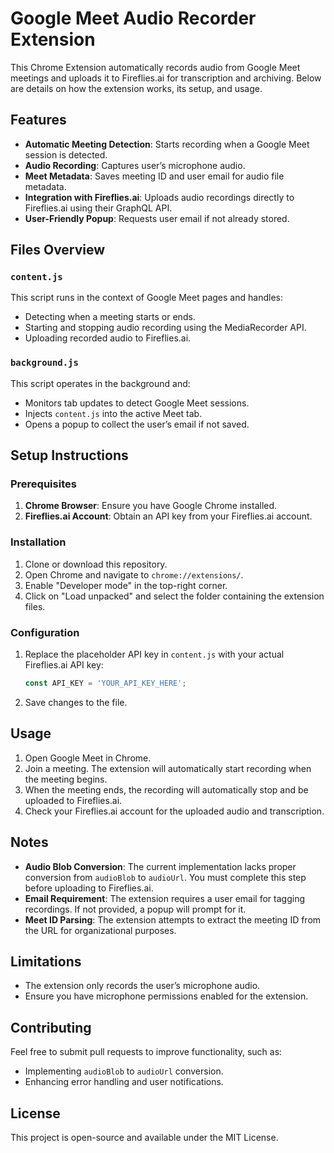 # Google Meet Audio Recorder Extension

This Chrome Extension automatically records audio from Google Meet meetings and uploads it to Fireflies.ai for transcription and archiving. Below are details on how the extension works, its setup, and usage.

## Features
- **Automatic Meeting Detection**: Starts recording when a Google Meet session is detected.
- **Audio Recording**: Captures user’s microphone audio.
- **Meet Metadata**: Saves meeting ID and user email for audio file metadata.
- **Integration with Fireflies.ai**: Uploads audio recordings directly to Fireflies.ai using their GraphQL API.
- **User-Friendly Popup**: Requests user email if not already stored.

## Files Overview

### `content.js`
This script runs in the context of Google Meet pages and handles:
- Detecting when a meeting starts or ends.
- Starting and stopping audio recording using the MediaRecorder API.
- Uploading recorded audio to Fireflies.ai.

### `background.js`
This script operates in the background and:
- Monitors tab updates to detect Google Meet sessions.
- Injects `content.js` into the active Meet tab.
- Opens a popup to collect the user’s email if not saved.

## Setup Instructions

### Prerequisites
1. **Chrome Browser**: Ensure you have Google Chrome installed.
2. **Fireflies.ai Account**: Obtain an API key from your Fireflies.ai account.

### Installation
1. Clone or download this repository.
2. Open Chrome and navigate to `chrome://extensions/`.
3. Enable "Developer mode" in the top-right corner.
4. Click on "Load unpacked" and select the folder containing the extension files.

### Configuration
1. Replace the placeholder API key in `content.js` with your actual Fireflies.ai API key:
   ```javascript
   const API_KEY = 'YOUR_API_KEY_HERE';
   ```
2. Save changes to the file.

## Usage
1. Open Google Meet in Chrome.
2. Join a meeting. The extension will automatically start recording when the meeting begins.
3. When the meeting ends, the recording will automatically stop and be uploaded to Fireflies.ai.
4. Check your Fireflies.ai account for the uploaded audio and transcription.

## Notes
- **Audio Blob Conversion**: The current implementation lacks proper conversion from `audioBlob` to `audioUrl`. You must complete this step before uploading to Fireflies.ai.
- **Email Requirement**: The extension requires a user email for tagging recordings. If not provided, a popup will prompt for it.
- **Meet ID Parsing**: The extension attempts to extract the meeting ID from the URL for organizational purposes.

## Limitations
- The extension only records the user’s microphone audio.
- Ensure you have microphone permissions enabled for the extension.

## Contributing
Feel free to submit pull requests to improve functionality, such as:
- Implementing `audioBlob` to `audioUrl` conversion.
- Enhancing error handling and user notifications.

## License
This project is open-source and available under the MIT License.

